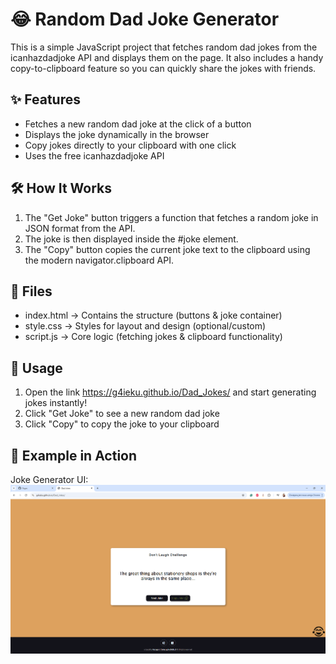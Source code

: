 # 😂 Random Dad Joke Generator

This is a simple JavaScript project that fetches random dad jokes from the icanhazdadjoke API
and displays them on the page. It also includes a handy copy-to-clipboard feature so you can quickly share the jokes with friends.

## ✨ Features

- Fetches a new random dad joke at the click of a button
- Displays the joke dynamically in the browser
- Copy jokes directly to your clipboard with one click
- Uses the free icanhazdadjoke API

## 🛠️ How It Works

1. The "Get Joke" button triggers a function that fetches a random joke in JSON format from the API.
2. The joke is then displayed inside the #joke element.
3. The "Copy" button copies the current joke text to the clipboard using the modern navigator.clipboard API.

## 📂 Files

- index.html → Contains the structure (buttons & joke container)
- style.css → Styles for layout and design (optional/custom)
- script.js → Core logic (fetching jokes & clipboard functionality)

## 🚀 Usage

1. Open the link https://g4ieku.github.io/Dad_Jokes/ and start generating jokes instantly!
2. Click "Get Joke" to see a new random dad joke
3. Click "Copy" to copy the joke to your clipboard

## 📸 Example in Action

Joke Generator UI:
![screenshot](assets/screenshot.png)
